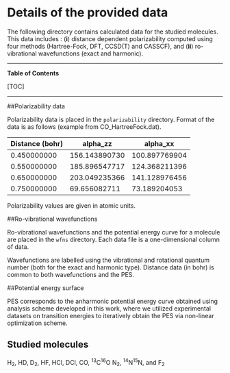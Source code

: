 # Details of the provided data

The following directory contains calculated data for the studied molecules. This data includes : (**i**) distance dependent polarizability computed using four methods (Hartree-Fock, DFT, CCSD(T) and CASSCF), and (**ii**) ro-vibrational wavefunctions (exact and harmonic).

-----


**Table of Contents**


[TOC]

-----


##Polarizability data

Polarizability data is placed in the `polarizability` directory. Format of the data is as follows (example from CO_HartreeFock.dat).

| Distance (bohr) | alpha_zz      | alpha_xx      |
|-----------------|---------------|---------------|
| 0.450000000     | 156.143890730 | 100.897769904 |
| 0.550000000     | 185.896547717 | 124.368211396 |
| 0.650000000     | 203.049235366 | 141.128976456 |
| 0.750000000     | 69.656082711  | 73.189204053  |

Polarizability values are given in atomic units.




##Ro-vibrational wavefunctions

Ro-vibrational wavefunctions and the potential energy curve for a molecule are placed in the `wfns` directory. Each data file is a one-dimensional column of data.

Wavefunctions are labelled using the vibrational and rotational quantum number (both for the exact and harmonic type). Distance data (in bohr) is common to both wavefunctions and the PES.

##Potential energy surface

PES corresponds to the anharmonic potential energy curve obtained using analysis scheme developed in this work, where we utilized experimental datasets on transition energies to iteratively obtain the PES via non-linear optimization scheme.

## Studied molecules

H<sub>2</sub>, HD, D<sub>2</sub>, HF,  HCl, DCl, CO, <sup>13</sup>C<sup>16</sup>O   N<sub>2</sub>, <sup>14</sup>N<sup>15</sup>N,  and F<sub>2</sub>
